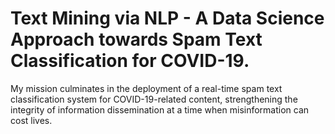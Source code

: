 # Text Mining via NLP -  A Data Science Approach towards Spam Text Classification for COVID-19.
 My mission culminates in the deployment of a real-time spam text classification system for COVID-19-related content, strengthening the integrity of information dissemination at a time when misinformation can cost lives. 
